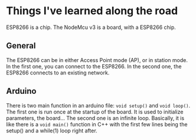 # Things I've learned along the road

ESP8266 is a chip. The NodeMcu v3 is a board, with a ESP8266 chip.

## General

The ESP8266 can be in either Access Point mode (AP), or in station mode.
In the first one, you can connect to the ESP8266. In the second one, the ESP8266
connects to an existing network.

## Arduino

There is two main function in an arduino file: `void setup()` and `void loop()`.
The first one is run once at the startup of the board. It is used to initialize parameters,
the board... The second one is an infinite loop.
Basically, it is like there is a `void main()` function in C++ with the first few lines
being the setup() and a while(1) loop right after.